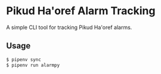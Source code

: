 # Pikud Ha'oref Alarm Tracking

A simple CLI tool for tracking Pikud Ha'oref alarms.

## Usage

```bash
$ pipenv sync
$ pipenv run alarmpy
```
